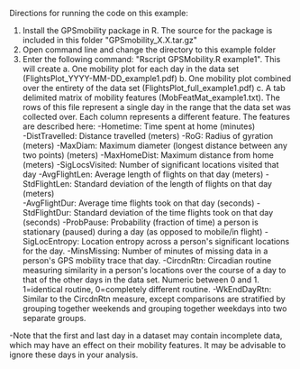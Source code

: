 Directions for running the code on this example:

1. Install the GPSmobility package in R. The source for the package is included in this folder "GPSmobility_X.X.tar.gz"
2. Open command line and change the directory to this example folder
3. Enter the following command: "Rscript GPSMobility.R example1". This will create
 a. One mobility plot for each day in the data set (FlightsPlot_YYYY-MM-DD_example1.pdf)
 b. One mobility plot combined over the entirety of the data set (FlightsPlot_full_example1.pdf)
 c. A tab delimited matrix of mobility features (MobFeatMat_example1.txt). The rows of this file represent a single day in the range that the data set was collected over. Each column represents a different feature. The features are described here:
			-Hometime:			Time spent at home (minutes)	
			-DistTravelled:		Distance travelled (meters)
			-RoG:				Radius of gyration (meters)
			-MaxDiam:			Maximum diameter (longest distance between any two points) (meters)
			-MaxHomeDist:		Maximum distance from home (meters)
			-SigLocsVisited:	Number of significant locations visited that day
			-AvgFlightLen:		Average length of flights on that day (meters)
			-StdFlightLen:		Standard deviation of the length of flights on that day (meters)		
			-AvgFlightDur:		Average time flights took on that day (seconds)
			-StdFlightDur:		Standard deviation of the time flights took on that day (seconds)
			-ProbPause:			Probability (fraction of time) a person is stationary (paused) during a day (as opposed to mobile/in flight)
			-SigLocEntropy:		Location entropy across a person's significant locations for the day.
			-MinsMissing:		Number of minutes of missing data in a person's GPS mobility trace that day.
			-CircdnRtn:			Circadian routine measuring similarity in a person's locations over the course of a day to that of the other days in the data set. Numeric between 0 and 1. 1=identical routine, 0=completely different routine.
			-WkEndDayRtn:		Similar to the CircdnRtn measure, except comparisons are stratified by grouping together weekends and grouping together weekdays into two separate groups.

			
-Note that the first and last day in a dataset may contain incomplete data, which may have an effect on their mobility features. It may be advisable to ignore these days in your analysis.
